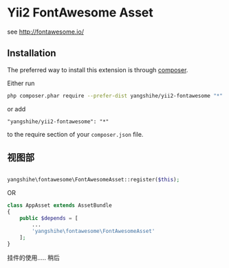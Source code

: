 Yii2 FontAwesome Asset
======
see  http://fontawesome.io/ 

Installation
------------

The preferred way to install this extension is through [composer](http://getcomposer.org/download/).

Either run

```sh
php composer.phar require --prefer-dist yangshihe/yii2-fontawesome "*"
```

or add

```
"yangshihe/yii2-fontawesome": "*"
```

to the require section of your `composer.json` file.
 

视图部
-----

```php

yangshihe\fontawesome\FontAwesomeAsset::register($this);
```
OR 

```php
class AppAsset extends AssetBundle
{
    public $depends = [
        ...
        'yangshihe\fontawesome\FontAwesomeAsset'
    ];
}
```

挂件的使用..... 稍后
